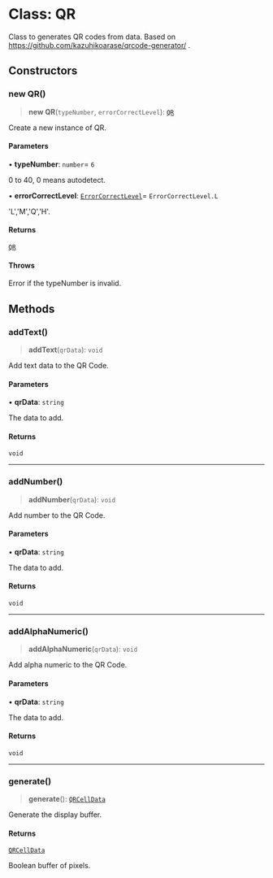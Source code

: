# Class: QR

Class to generates QR codes from data.
Based on https://github.com/kazuhikoarase/qrcode-generator/ .

## Constructors

### new QR()

> **new QR**(`typeNumber`, `errorCorrectLevel`): [`QR`](QR.md)

Create a new instance of QR.

#### Parameters

• **typeNumber**: `number`= `6`

0 to 40, 0 means autodetect.

• **errorCorrectLevel**: [`ErrorCorrectLevel`](../enumerations/ErrorCorrectLevel.md)= `ErrorCorrectLevel.L`

'L','M','Q','H'.

#### Returns

[`QR`](QR.md)

#### Throws

Error if the typeNumber is invalid.

## Methods

### addText()

> **addText**(`qrData`): `void`

Add text data to the QR Code.

#### Parameters

• **qrData**: `string`

The data to add.

#### Returns

`void`

***

### addNumber()

> **addNumber**(`qrData`): `void`

Add number to the QR Code.

#### Parameters

• **qrData**: `string`

The data to add.

#### Returns

`void`

***

### addAlphaNumeric()

> **addAlphaNumeric**(`qrData`): `void`

Add alpha numeric to the QR Code.

#### Parameters

• **qrData**: `string`

The data to add.

#### Returns

`void`

***

### generate()

> **generate**(): [`QRCellData`](../type-aliases/QRCellData.md)

Generate the display buffer.

#### Returns

[`QRCellData`](../type-aliases/QRCellData.md)

Boolean buffer of pixels.

